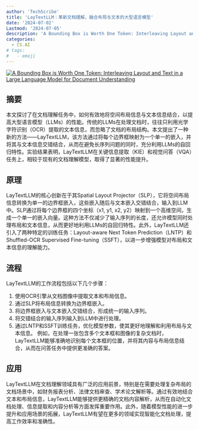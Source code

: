 ```yaml
---
author: 'TechScribe'
title: 'LayTextLLM：革新文档理解，融合布局与文本的大型语言模型'
date: '2024-07-02'
Lastmod: '2024-07-05'
description: 'A Bounding Box is Worth One Token: Interleaving Layout and Text in a Large Language Model for Document Understanding'
categories:
  - CS.AI
# tags:
#   - emoji
---
```


[![A Bounding Box is Worth One Token: Interleaving Layout and Text in a Large Language Model for Document Understanding](https://arxiv-research-1301205113.cos.ap-guangzhou.myqcloud.com/images/2407.01976v1.pdf_0.jpg)](https://arxiv.org/abs/2407.01976v1)

## 摘要

本文探讨了在文档理解任务中，如何有效地将空间布局信息与文本信息结合，以提高大型语言模型（LLMs）的性能。传统的LLMs在处理文档时，往往只利用光学字符识别（OCR）提取的文本信息，而忽略了文档的布局结构。本文提出了一种新的方法——LayTextLLM，该方法通过将每个边界框映射为一个单一的嵌入，并将其与文本信息交错结合，从而在避免长序列问题的同时，充分利用LLMs的自回归特性。实验结果表明，LayTextLLM在关键信息提取（KIE）和视觉问答（VQA）任务上，相较于现有的文档理解模型，取得了显著的性能提升。<!--more-->

## 原理

LayTextLLM的核心创新在于其Spatial Layout Projector（SLP），它将空间布局信息转换为单一的边界框嵌入，这些嵌入随后与文本嵌入交错结合，输入到LLM中。SLP通过将每个边界框的四个坐标（x1, y1, x2, y2）映射到一个高维空间，生成一个单一的嵌入向量。这种方法不仅减少了输入序列的长度，还允许模型同时处理布局和文本信息，从而更好地利用LLMs的自回归特性。此外，LayTextLLM还引入了两种特定的训练任务：Layout-aware Next Token Prediction（LNTP）和Shuffled-OCR Supervised Fine-tuning（SSFT），以进一步增强模型对布局和文本信息的理解能力。

## 流程

LayTextLLM的工作流程包括以下几个步骤：
1. 使用OCR引擎从文档图像中提取文本和布局信息。
2. 通过SLP将布局信息转换为边界框嵌入。
3. 将边界框嵌入与文本嵌入交错结合，形成统一的输入序列。
4. 将交错结合的输入序列输入到LLM中进行处理。
5. 通过LNTP和SSFT训练任务，优化模型参数，使其更好地理解和利用布局与文本信息。
例如，在处理一张包含多个文本框和图像的复杂文档时，LayTextLLM能够准确地识别每个文本框的位置，并将其内容与布局信息结合，从而在问答任务中提供更准确的答案。

## 应用

LayTextLLM在文档理解领域具有广泛的应用前景，特别是在需要处理复杂布局的文档场景中，如财务报表分析、法律文档审查、学术论文解析等。通过有效地结合文本和布局信息，LayTextLLM能够提供更精确的文档内容解析，从而在自动化文档处理、信息提取和内容分析等方面发挥重要作用。此外，随着模型性能的进一步提升和应用场景的拓展，LayTextLLM有望在更多的领域实现智能化文档处理，提高工作效率和准确性。